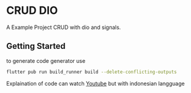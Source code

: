 # CRUD DIO

A Example Project CRUD with dio and signals.

## Getting Started

to generate code generator use

```bash
flutter pub run build_runner build --delete-conflicting-outputs
```

Explaination of code can watch [Youtube](https://youtu.be/JItqnKmf1wM) but with indonesian langguage
